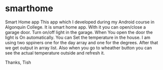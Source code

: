 # smarthome
Smart Home app
This app which I developed during my Android course in Algonquin College.
It is smart home app. With it you can open/close a garage door.
Turn on/off light in the garage. When You open the door the light is On automatically.
You can Set the temperature in the house. I am using two sppiners one for the day array and one 
for the degrees. After that we get output in array list. Also when you go to wheather button you can see
the actual temperature outside and refresh it.

Thanks,
Tish
